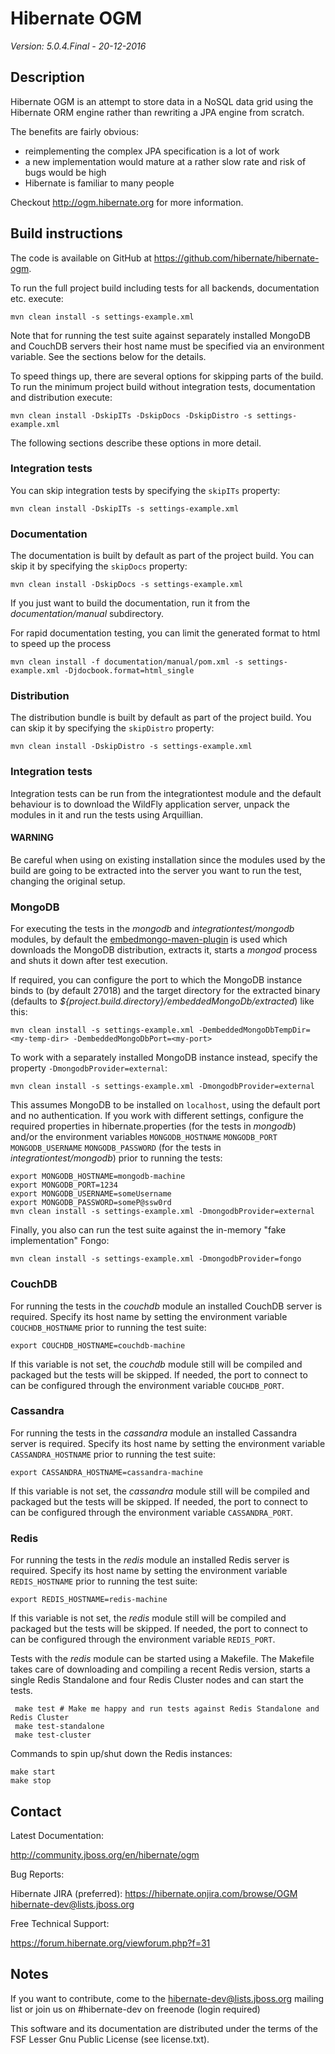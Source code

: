# Hibernate OGM

*Version: 5.0.4.Final - 20-12-2016*

## Description

Hibernate OGM is an attempt to store data in a NoSQL data grid using the Hibernate ORM engine rather than rewriting a JPA engine from scratch.

The benefits are fairly obvious:
 - reimplementing the complex JPA specification is a lot of work
 - a new implementation would mature at a rather slow rate and risk of bugs would be high
 - Hibernate is familiar to many people

Checkout <http://ogm.hibernate.org> for more information.

## Build instructions

The code is available on GitHub at <https://github.com/hibernate/hibernate-ogm>.

To run the full project build including tests for all backends, documentation etc. execute:

    mvn clean install -s settings-example.xml

Note that for running the test suite against separately installed MongoDB and CouchDB servers their host name must be specified via an environment variable.
See the sections below for the details.

To speed things up, there are several options for skipping parts of the build.
To run the minimum project build without integration tests, documentation and distribution execute:

    mvn clean install -DskipITs -DskipDocs -DskipDistro -s settings-example.xml

The following sections describe these options in more detail.

### Integration tests

You can skip integration tests by specifying the `skipITs` property:

    mvn clean install -DskipITs -s settings-example.xml

### Documentation

The documentation is built by default as part of the project build. You can skip it by specifying the `skipDocs` property:

    mvn clean install -DskipDocs -s settings-example.xml

If you just want to build the documentation, run it from the _documentation/manual_ subdirectory.

For rapid documentation testing, you can limit the generated format to html to speed up the process

    mvn clean install -f documentation/manual/pom.xml -s settings-example.xml -Djdocbook.format=html_single

### Distribution

The distribution bundle is built by default as part of the project build. You can skip it by specifying the `skipDistro` property:

    mvn clean install -DskipDistro -s settings-example.xml

### Integration tests

Integration tests can be run from the integrationtest module and the default behaviour is to download the WildFly application server,
unpack the modules in it and run the tests using Arquillian.

#### WARNING
Be careful when using on existing installation since the modules used by the build are going to be extracted into the
server you want to run the test, changing the original setup.

### MongoDB

For executing the tests in the _mongodb_ and _integrationtest/mongodb_ modules, by default the
[embedmongo-maven-plugin](https://github.com/joelittlejohn/embedmongo-maven-plugin) is used which downloads the MongoDB
distribution, extracts it, starts a _mongod_ process and shuts it down after test execution.

If required, you can configure the port to which the MongoDB instance binds to (by default 27018)
and the target directory for the extracted binary (defaults to _${project.build.directory}/embeddedMongoDb/extracted_) like this:

    mvn clean install -s settings-example.xml -DembeddedMongoDbTempDir=<my-temp-dir> -DembeddedMongoDbPort=<my-port>

To work with a separately installed MongoDB instance instead, specify the property `-DmongodbProvider=external`:

    mvn clean install -s settings-example.xml -DmongodbProvider=external

This assumes MongoDB to be installed on `localhost`, using the default port and no authentication.
If you work with different settings, configure the required properties in hibernate.properties (for the tests in _mongodb_)
and/or the environment variables `MONGODB_HOSTNAME` `MONGODB_PORT` `MONGODB_USERNAME` `MONGODB_PASSWORD` (for the tests in _integrationtest/mongodb_)
prior to running the tests:

    export MONGODB_HOSTNAME=mongodb-machine
    export MONGODB_PORT=1234
    export MONGODB_USERNAME=someUsername
    export MONGODB_PASSWORD=someP@ssw0rd
    mvn clean install -s settings-example.xml -DmongodbProvider=external

Finally, you also can run the test suite against the in-memory "fake implementation" Fongo:

    mvn clean install -s settings-example.xml -DmongodbProvider=fongo

### CouchDB

For running the tests in the _couchdb_ module an installed CouchDB server is required. Specify its host name by
setting the environment variable `COUCHDB_HOSTNAME` prior to running the test suite:

    export COUCHDB_HOSTNAME=couchdb-machine

If this variable is not set, the _couchdb_ module still will be compiled and packaged but the tests will be skipped.
If needed, the port to connect to can be configured through the environment variable `COUCHDB_PORT`.

### Cassandra

For running the tests in the _cassandra_ module an installed Cassandra server is required. Specify its host name by
setting the environment variable `CASSANDRA_HOSTNAME` prior to running the test suite:

    export CASSANDRA_HOSTNAME=cassandra-machine

If this variable is not set, the _cassandra_ module still will be compiled and packaged but the tests will be skipped.
If needed, the port to connect to can be configured through the environment variable `CASSANDRA_PORT`.

### Redis

For running the tests in the _redis_ module an installed Redis server is required. Specify its host name by
setting the environment variable `REDIS_HOSTNAME` prior to running the test suite:

    export REDIS_HOSTNAME=redis-machine

If this variable is not set, the _redis_ module still will be compiled and packaged but the tests will be skipped.
If needed, the port to connect to can be configured through the environment variable `REDIS_PORT`.

Tests with the _redis_ module can be started using a Makefile. The Makefile takes care of downloading and compiling
a recent Redis version, starts a single Redis Standalone and four Redis Cluster nodes and can start the tests.

     make test # Make me happy and run tests against Redis Standalone and Redis Cluster
     make test-standalone
     make test-cluster

Commands to spin up/shut down the Redis instances:

    make start
    make stop

## Contact

Latest Documentation:

   <http://community.jboss.org/en/hibernate/ogm>

Bug Reports:

   Hibernate JIRA (preferred): <https://hibernate.onjira.com/browse/OGM>
   <hibernate-dev@lists.jboss.org>

Free Technical Support:

   <https://forum.hibernate.org/viewforum.php?f=31>

## Notes

If you want to contribute, come to the <hibernate-dev@lists.jboss.org> mailing list
or join us on #hibernate-dev on freenode (login required)

This software and its documentation are distributed under the terms of the
FSF Lesser Gnu Public License (see license.txt).
